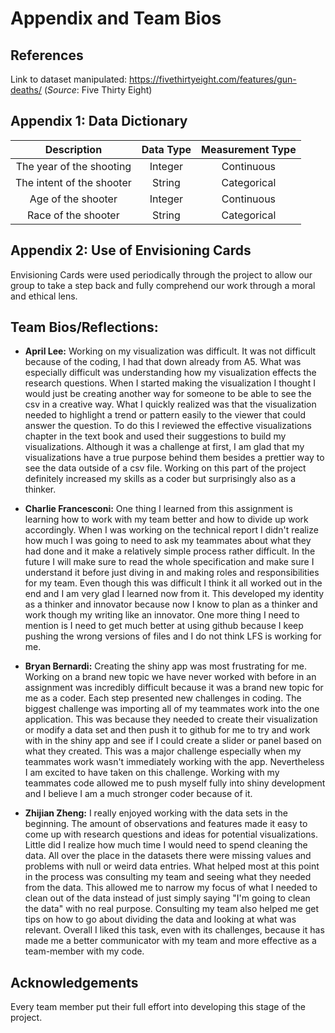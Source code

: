 # Appendix and Team Bios
## References
Link to dataset manipulated:
https://fivethirtyeight.com/features/gun-deaths/ (_Source_: Five Thirty Eight)

## Appendix 1: Data Dictionary

|        Description        | Data Type | Measurement Type |
|:-------------------------:|:---------:|:----------------:|
|  The year of the shooting |  Integer  |    Continuous    |
| The intent of the shooter |   String  |    Categorical   |
|     Age of the shooter    |  Integer  |    Continuous    |
|    Race of the shooter    |   String  |    Categorical   |

## Appendix 2: Use of Envisioning Cards
Envisioning Cards were used periodically through the project to allow our group to take a step back and fully comprehend our work through a moral and ethical lens.

## Team Bios/Reflections:
- **April Lee:** Working on my visualization was difficult. It was not difficult because of the coding, I had that down already from A5. What was especially difficult was understanding how my visualization effects the research questions. When I started making the visualization I thought I would just be creating another way for someone to be able to see the csv in a creative way. What I quickly realized was that the visualization needed to highlight a trend or pattern easily to the viewer that could answer the question. To do this I reviewed the effective visualizations chapter in the text book and used their suggestions to build my visualizations. Although it was a challenge at first, I am glad that my visualizations have a true purpose behind them besides a prettier way to see the data outside of a csv file. Working on this part of the project definitely increased my skills as a coder but surprisingly also as a thinker.

- **Charlie Francesconi:** One thing I learned from this assignment is learning how to work with my team better and how to divide up work accordingly. When I was working on the technical report I didn't realize how much I was going to need to ask my teammates about what they had done and it make a relatively simple process rather difficult. In the future I will make sure to read the whole specification and make sure I understand it before just diving in and making roles and responsibilities for my team. Even though this was difficult I think it all worked out in the end and I am very glad I learned now from it. This developed my identity as a thinker and innovator because now I know to plan as a thinker and work though my writing like an innovator. One more thing I need to mention is I need to get much better at using github because I keep pushing the wrong versions of files and I do not think LFS is working for me.

- **Bryan Bernardi:** Creating the shiny app was most frustrating for me. Working on a brand new topic we have never worked with before in an assignment was incredibly difficult because it was a brand new topic for me as a coder. Each step presented new challenges in coding. The biggest challenge was importing all of my teammates work into the one application. This was because they needed to create their visualization or modify a data set and then push it to github for me to try and work with in the shiny app and see if I could create a slider or panel based on what they created. This was a major challenge especially when my teammates work wasn't immediately working with the app. Nevertheless I am excited to have taken on this challenge. Working with my teammates code allowed me to push myself fully into shiny development and I believe I am a much stronger coder because of it.

- **Zhijian Zheng:** I really enjoyed working with the data sets in the beginning. The amount of observations and features made it easy to come up with research questions and ideas for potential visualizations. Little did I realize how much time I would need to spend cleaning the data. All over the place in the datasets there were missing values and problems with null or weird data entries. What helped most at this point in the process was consulting my team and seeing what they needed from the data. This allowed me to narrow my focus of what I needed to clean out of the data instead of just simply saying "I'm going to clean the data" with no real purpose. Consulting my team also helped me get tips on how to go about dividing the data and looking at what was relevant. Overall I liked this task, even with its challenges, because it has made me a better communicator with my team and more effective as a team-member with my code.

## Acknowledgements
Every team member put their full effort into developing this stage of the project.
